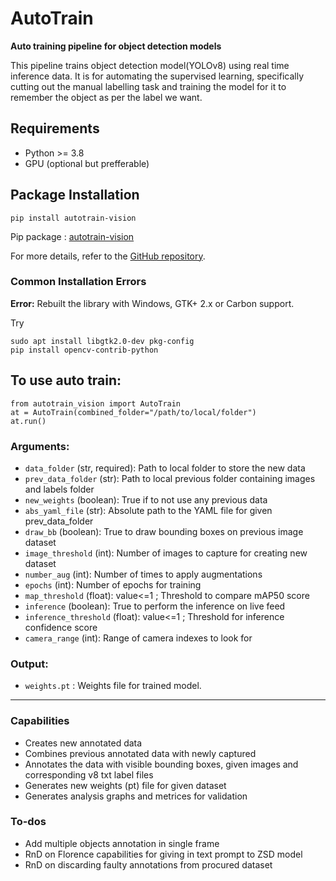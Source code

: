 # AutoTrain
**Auto training pipeline for object detection models**

This pipeline trains object detection model(YOLOv8) using real time inference data. It is for automating the supervised learning, specifically cutting out the manual labelling task and training the model for it to remember the object as per the label we want.

## Requirements
* Python >= 3.8
* GPU (optional but prefferable)

## Package Installation
```
pip install autotrain-vision
```
Pip package : [autotrain-vision](https://pypi.org/project/autotrain-vision/)

For more details, refer to the [GitHub repository](https://github.com/orangewood-co/Auto-train).

### Common Installation Errors
**Error:** Rebuilt the library with Windows, GTK+ 2.x or Carbon support.

Try

```
sudo apt install libgtk2.0-dev pkg-config
pip install opencv-contrib-python
```

## To use auto train:
```
from autotrain_vision import AutoTrain
at = AutoTrain(combined_folder="/path/to/local/folder")
at.run()
```

### Arguments:
- `data_folder` (str, required): Path to local folder to store the new data
- `prev_data_folder` (str): Path to local previous folder containing images and labels folder
- `new_weights` (boolean): True if to not use any previous data
- `abs_yaml_file` (str): Absolute path to the YAML file for given prev_data_folder
- `draw_bb` (boolean): True to draw bounding boxes on previous image dataset
- `image_threshold` (int): Number of images to capture for creating new dataset
- `number_aug` (int): Number of times to apply augmentations
- `epochs` (int): Number of epochs for training
- `map_threshold` (float): value<=1 ; Threshold to compare mAP50 score
- `inference` (boolean): True to perform the inference on live feed
- `inference_threshold` (float): value<=1 ; Threshold for inference confidence score
- `camera_range` (int): Range of camera indexes to look for

### Output:
- `weights.pt` : Weights file for trained model.

-----

### Capabilities
* Creates new annotated data 
* Combines previous annotated data with newly captured
* Annotates the data with visible bounding boxes, given images and corresponding v8 txt label files
* Generates new weights (pt) file for given dataset
* Generates analysis graphs and metrices for validation

### To-dos
* Add multiple objects annotation in single frame
* RnD on Florence capabilities for giving in text prompt to ZSD model
* RnD on discarding faulty annotations from procured dataset